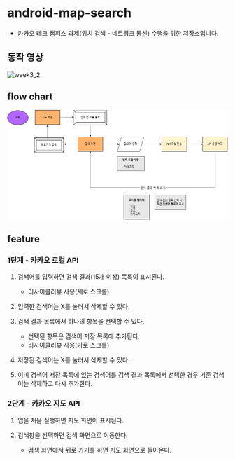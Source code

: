 # android-map-search

- 카카오 테크 캠퍼스 과제(위치 검색 - 네트워크 통신) 수행을 위한 저장소입니다.

## 동작 영상
![week3_2](https://github.com/kakao-tech-campus-2nd-step2/android-map-search/assets/102301656/7c40238b-7ded-4042-beaf-881865e738d6)

## flow chart

<img src=https://github.com/ichanguk/android-map-search/blob/step1/image/map_search_flow_chart.png width="600" height="250">

## feature

### 1단계 - 카카오 로컬 API

1. 검색어를 입력하면 검색 결과(15개 이상) 목록이 표시된다.
    - 리사이클러뷰 사용(세로 스크롤)

2. 입력한 검색어는 X를 눌러서 삭제할 수 있다.

3. 검색 결과 목록에서 하나의 항목을 선택할 수 있다.
    - 선택된 항목은 검색어 저장 목록에 추가된다.
    - 리사이클러뷰 사용(가로 스크롤)

4. 저장된 검색어는 X를 눌러서 삭제할 수 있다.

5. 이미 검색어 저장 목록에 있는 검색어를 검색 결과 목록에서 선택한 경우 기존 검색어는 삭제하고 다시 추가한다.

### 2단계 - 카카오 지도 API

1. 앱을 처음 실행하면 지도 화면이 표시된다.

2. 검색창을 선택하면 검색 화면으로 이동한다.
    - 검색 화면에서 뒤로 가기를 하면 지도 화면으로 돌아온다.